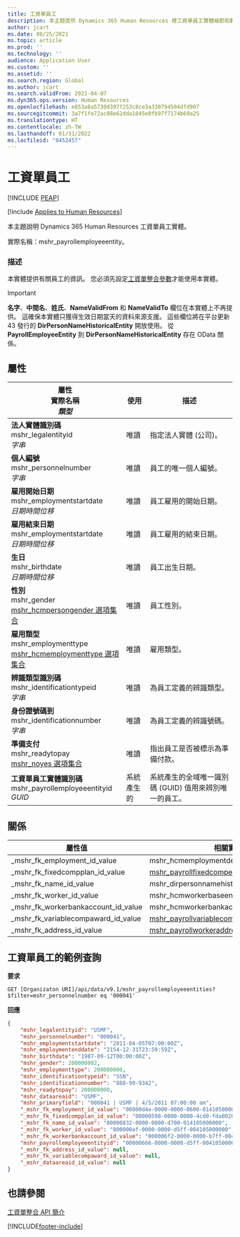 ```yaml
---
title: 工資單員工
description: 本主題提供 Dynamics 365 Human Resources 裡工資單員工實體細節和範例查詢。
author: jcart
ms.date: 08/25/2021
ms.topic: article
ms.prod: ''
ms.technology: ''
audience: Application User
ms.custom: ''
ms.assetid: ''
ms.search.region: Global
ms.author: jcart
ms.search.validFrom: 2021-04-07
ms.dyn365.ops.version: Human Resources
ms.openlocfilehash: e853a8a5730d397f253c8ce3a330794594dfd907
ms.sourcegitcommit: 3a7f1fe72ac08e62dda1045e0fb97f7174b69a25
ms.translationtype: HT
ms.contentlocale: zh-TW
ms.lasthandoff: 01/31/2022
ms.locfileid: "8452457"
---
```

# <a name="payroll-employee"></a>工資單員工


[!INCLUDE [PEAP](../includes/peap-1.md)]

[!include [Applies to Human Resources](../includes/applies-to-hr.md)]

本主題說明 Dynamics 365 Human Resources 工資單員工實體。

實際名稱：mshr_payrollemployeeentity。

### <a name="description"></a>描述

本實體提供有關員工的資訊。 您必須先設定[工資單整合參數](hr-admin-integration-payroll-api-parameters.md)才能使用本實體。

>[!IMPORTANT] 
>**名字**、**中間名**、**姓氏**、**NameValidFrom** 和 **NameValidTo** 欄位在本實體上不再提供。 這確保本實體只獲得生效日期當天的資料來源支援。
>這些欄位將在平台更新 43 發行的 **DirPersonNameHistoricalEntity** 開放使用。 從 **PayrollEmployeeEntity** 到 **DirPersonNameHistoricalEntity** 存在 OData 關係。 

## <a name="properties"></a>屬性

| 屬性</br>**實際名稱**</br>**_類型_** | 使用 | 描述 |
| --- | --- | --- |
| **法人實體識別碼**</br>mshr_legalentityid</br>*字串* | 唯讀 | 指定法人實體 (公司)。 |
| **個人編號**</br>mshr_personnelnumber</br>*字串* | 唯讀 | 員工的唯一個人編號。 |
| **雇用開始日期**</br>mshr_employmentstartdate</br>*日期時間位移* | 唯讀 | 員工雇用的開始日期。 |
| **雇用結束日期**</br>mshr_employmentstartdate</br>*日期時間位移* | 唯讀 |員工雇用的結束日期。  |
| **生日**</br>mshr_birthdate</br>*日期時間位移* | 唯讀 | 員工出生日期。 |
| **性別**</br>mshr_gender</br>[mshr_hcmpersongender 選項集合](hr-admin-integration-payroll-api-gender.md) | 唯讀 | 員工性別。 |
| **雇用類型**</br>mshr_employmenttype</br>[mshr_hcmemploymenttype 選項集合](hr-admin-integration-payroll-api-hcmemploymenttype.md) | 唯讀 | 雇用類型。 |
| **辨識類型識別碼**</br>mshr_identificationtypeid</br>*字串* |唯讀 | 為員工定義的辨識類型。 |
| **身份證號碼到**</br>mshr_identificationnumber</br>*字串* | 唯讀 |為員工定義的辨識號碼。 |
| **準備支付**</br>mshr_readytopay</br>[mshr_noyes 選項集合](hr-admin-integration-payroll-api-no-yes.md) | 唯讀 | 指出員工是否被標示為準備付款。 |
| **工資單員工實體識別碼**</br>mshr_payrollemployeeentityid</br>*GUID* | 系統產生的 | 系統產生的全域唯一識別碼 (GUID) 值用來辨別唯一的員工。 |

## <a name="relations"></a>關係

|屬性值 | 相關實體 | 瀏覽屬性 | 集合物件類型 |
| --- | --- | --- | --- |
| _mshr_fk_employment_id_value | mshr_hcmemploymentdetailentity | mshr_FK_Employment_id | mshr_FK_HcmEmploymentDetailEntity_PayrollEmployee |
| _mshr_fk_fixedcompplan_id_value | [mshr_payrollfixedcompensationplanentity](hr-admin-integration-payroll-api-payroll-fixed-compensation-plan.md) | mshr_FK_FixedCompPlan_id | mshr_FK_PayrollFixedCompensationPlanEntity_Employee |
| _mshr_fk_name_id_value | mshr_dirpersonnamehistoricalentity | mshr_FK_Name_id | - |
| _mshr_fk_worker_id_value | mshr_hcmworkerbaseentity | mshr_FK_Worker_id | mshr_FK_HcmWorkerBaseEntity_PayrollEmployee |
| _mshr_fk_workerbankaccount_id_value | mshr_hcmworkerbankaccountentity | mshr_FK_WorkerBankAccount_id | mshr_FK_HcmWorkerBankAccountEntity_PayrollEmployee |
| _mshr_fk_variablecompaward_id_value | [mshr_payrollvariablecompensationawardentity](hr-admin-integration-payroll-api-payroll-variable-compensation-plan.md) | mshr_FK_VariableCompAward_id | mshr_FK_PayrollVariableCompensationAwardEntity_Employee |
| _mshr_fk_address_id_value | [mshr_payrollworkeraddressentity](hr-admin-integration-payroll-api-payroll-worker-address.md) | mshr_FK_Address_id | mshr_FK_PayrollWorkerAddressEntity_Worker |

## <a name="example-query-for-payroll-employee"></a>工資單員工的範例查詢

**要求**

```http
GET [Organizaton URI]/api/data/v9.1/mshr_payrollemployeeentities?$filter=mshr_personnelnumber eq '000041'
```

**回應**

```json
{
    "mshr_legalentityid": "USMF",
    "mshr_personnelnumber": "000041",
    "mshr_employmentstartdate": "2011-04-05T07:00:00Z",
    "mshr_employmentenddate": "2154-12-31T23:59:59Z",
    "mshr_birthdate": "1987-09-12T00:00:00Z",
    "mshr_gender": 200000002,
    "mshr_employmenttype": 200000000,
    "mshr_identificationtypeid": "SSN",
    "mshr_identificationnumber": "888-99-9342",
    "mshr_readytopay": 200000000,
    "mshr_dataareaid": "USMF",
    "mshr_primaryfield": "000041 | USMF | 4/5/2011 07:00:00 am",
    "_mshr_fk_employment_id_value": "00000d4e-0000-0000-0600-014105000000",
    "_mshr_fk_fixedcompplan_id_value": "00000598-0000-0000-4cd0-fda002000000",
    "_mshr_fk_name_id_value": "00000832-0000-0000-d700-014105000000",
    "_mshr_fk_worker_id_value": "000000af-0000-0000-d5ff-004105000000",
    "_mshr_fk_workerbankaccount_id_value": "000006f2-0000-0000-b7ff-004105000000",
    "mshr_payrollemployeeentityid": "00000666-0000-0000-d5ff-004105000000",
    "_mshr_fk_address_id_value": null,
    "_mshr_fk_variablecompaward_id_value": null,
    "_mshr_dataareaid_id_value": null
}
```

## <a name="see-also"></a>也請參閱

[工資單整合 API 簡介](hr-admin-integration-payroll-api-introduction.md)

[!INCLUDE[footer-include](../includes/footer-banner.md)]
